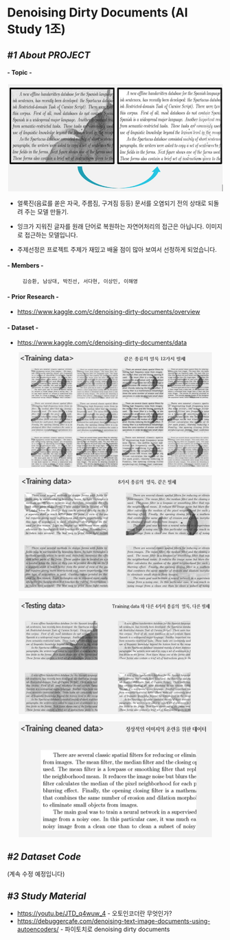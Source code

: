 Denoising Dirty Documents (AI Study 1조)
=================================================

## *#1 About PROJECT*
#### - __Topic__ -
<p align="center"><img src="/img/topic.JPG" height="250px" width="500px"></p>

 - 얼룩진(음료를 쏟은 자국, 주름짐, 구겨짐 등등) 문서를 오염되기 전의 상태로 되돌려 주는 모델 만들기.
        
 - 잉크가 지워진 글자를 원래 단어로 복원하는 자연어처리의 접근은 아닙니다. 이미지로 접근하는 모델입니다.
         
 - 주제선정은 프로젝트 주제가 재밌고 배울 점이 많아 보여서 선정하게 되었습니다. 

#### - __Members__ -   
         김승환, 남상대, 박진선, 서다현, 이상민, 이해영

#### - __Prior Research__ -
 - https://www.kaggle.com/c/denoising-dirty-documents/overview

#### - __Dataset__ -
- https://www.kaggle.com/c/denoising-dirty-documents/data

<p align="center"><img src="/img/Dataset1.JPG" height="270px" width="450px"></p>
<p align="center"><img src="/img/Dataset2.JPG" height="270px" width="450px"></p>
<p align="center"><img src="/img/Dataset3.JPG" height="270px" width="450px"></p>
<p align="center"><img src="/img/Dataset4.JPG" height="270px" width="450px"></p>
 
## *#2 Dataset Code*

(계속 수정 예정입니다)

## *#3 Study Material*
- https://youtu.be/JTD_q4wuw_4 - 오토인코더란 무엇인가?
- https://debuggercafe.com/denoising-text-image-documents-using-autoencoders/ - 파이토치로 denoising dirty documents
